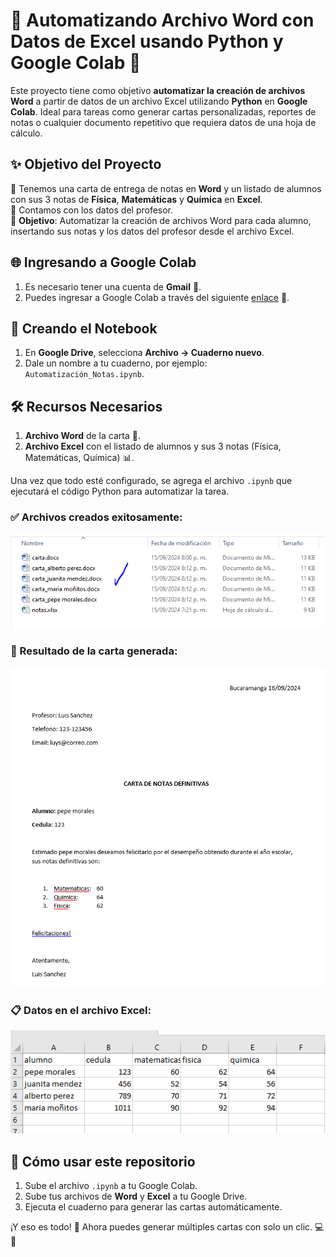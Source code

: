 # 📄 Automatizando Archivo Word con Datos de Excel usando Python y Google Colab 🚀

Este proyecto tiene como objetivo **automatizar la creación de archivos Word** a partir de datos de un archivo Excel utilizando **Python** en **Google Colab**. Ideal para tareas como generar cartas personalizadas, reportes de notas o cualquier documento repetitivo que requiera datos de una hoja de cálculo.

## ✨ Objetivo del Proyecto

🔹 Tenemos una carta de entrega de notas en **Word** y un listado de alumnos con sus 3 notas de **Física**, **Matemáticas** y **Química** en **Excel**.  
🔹 Contamos con los datos del profesor.  
🔹 **Objetivo**: Automatizar la creación de archivos Word para cada alumno, insertando sus notas y los datos del profesor desde el archivo Excel.

## 🌐 Ingresando a Google Colab

1. Es necesario tener una cuenta de **Gmail** 📧.
2. Puedes ingresar a Google Colab a través del siguiente [enlace](https://colab.research.google.com) 🔗.

## 📓 Creando el Notebook

1. En **Google Drive**, selecciona **Archivo → Cuaderno nuevo**.
2. Dale un nombre a tu cuaderno, por ejemplo: `Automatización_Notas.ipynb`.

## 🛠️ Recursos Necesarios

1. **Archivo Word** de la carta 📄.
2. **Archivo Excel** con el listado de alumnos y sus 3 notas (Física, Matemáticas, Química) 📊.

Una vez que todo esté configurado, se agrega el archivo `.ipynb` que ejecutará el código Python para automatizar la tarea.

### ✅ Archivos creados exitosamente:

![Archivos creados](/img/imagen.png)

### 📝 Resultado de la carta generada: 

![Carta generada](/img/imagen-1.png)

### 📋 Datos en el archivo Excel:

![Datos Excel](/img/imagen-2.png)

## 🚀 Cómo usar este repositorio

1. Sube el archivo `.ipynb` a tu Google Colab.
2. Sube tus archivos de **Word** y **Excel** a tu Google Drive.
3. Ejecuta el cuaderno para generar las cartas automáticamente.

¡Y eso es todo! 🎉 Ahora puedes generar múltiples cartas con solo un clic. 💻📄